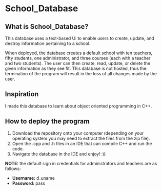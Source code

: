 # School_Database

## What is School_Database?

This database uses a text-based UI to enable users to create, update, and destroy information pertaining to a school.

When deployed, the database creates a default school with ten teachers, fifty students, one administrator, and three courses (each with a teacher and two students). The user can then create, read, update, or delete the given information as they see fit. This database is not hosted, thus the termination of the program will result in the loss of all changes made by the user.

## Inspiration

I made this database to learn about object oriented programming in C++.

## How to deploy the program

1. Download the repository onto your computer (depending on your operating system you may need to extract the files from the zip file).
2. Open the .cpp and .h files in an IDE that can compile C++ and run the code.
3. Navigate the database in the IDE and enjoy! :))

**NOTE:** the default sign in credentials for administrators and teachers are as follows:
- **Username:** d_uname
- **Password:** pass
